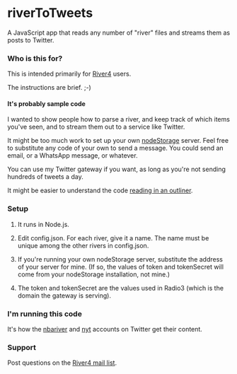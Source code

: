 # riverToTweets

A JavaScript app that reads any number of "river" files and streams them as posts to Twitter.

### Who is this for?

This is intended primarily for <a href="https://github.com/scripting/river4">River4</a> users.

The instructions are brief. ;-)

#### It's probably sample code

I wanted to show people how to parse a river, and keep track of which items you've seen, and to stream them out to a service like Twitter.

It might be too much work to set up your own <a href="https://github.com/scripting/nodeStorage">nodeStorage</a> server. Feel free to substitute any code of your own to send a message. You could send an email, or a WhatsApp message, or whatever. 

You can use my Twitter gateway if you want, as long as you're not sending hundreds of tweets a day.

It might be easier to understand the code <a href="http://scripting.com/listings/rivertotweets.html">reading in an outliner</a>. 

### Setup

1. It runs in Node.js.

2. Edit config.json. For each river, give it a name. The name must be unique among the other rivers in config.json. 

3. If you're running your own nodeStorage server, substitute the address of your server for mine. (If so, the values of token and tokenSecret will come from your nodeStorage installation, not mine.)

4. The token and tokenSecret are the values used in Radio3 (which is the domain the gateway is serving).

### I'm running this code

It's how the <a href="https://twitter.com/nbariver">nbariver</a> and <a href="https://twitter.com/nyt">nyt</a> accounts on Twitter get their content. 

### Support

Post questions on the <a href="https://groups.google.com/forum/?fromgroups#!forum/river4">River4 mail list</a>.

